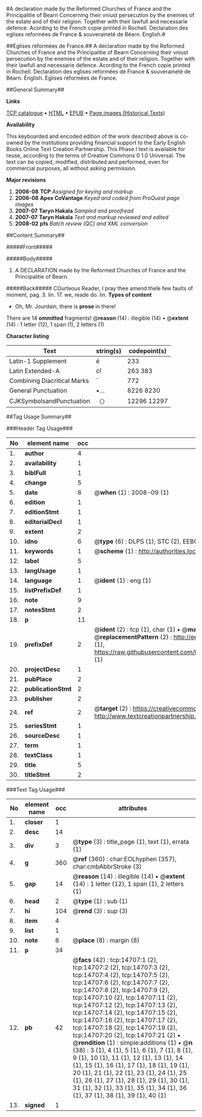 #A declaration made by the Reformed Churches of France and the Principalitie of Bearn Concerning their vniust persecution by the enemies of the estate and of their religion. Together with their lawfull and necessarie defence. Acording to the French copie printed in Rochell. Declaration des eglises reformées de France & souveraineté de Béarn. English.#

##Eglises réformées de France.##
A declaration made by the Reformed Churches of France and the Principalitie of Bearn Concerning their vniust persecution by the enemies of the estate and of their religion. Together with their lawfull and necessarie defence. Acording to the French copie printed in Rochell.
Declaration des eglises reformées de France & souveraineté de Béarn. English.
Eglises réformées de France.

##General Summary##

**Links**

[TCP catalogue](http://www.ota.ox.ac.uk/tcp/)  • 
[HTML](http://tei.it.ox.ac.uk/tcp/Texts-HTML/free/A01/A01186.html)  • 
[EPUB](http://tei.it.ox.ac.uk/tcp/Texts-EPUB/free/A01/A01186.epub) • 
[Page images (Historical Texts)](https://data.historicaltexts.jisc.ac.uk/view?pubId=eebo-99849553e&pageId=eebo-99849553e-14707-1)

**Availability**

This keyboarded and encoded edition of the
	       work described above is co-owned by the institutions
	       providing financial support to the Early English Books
	       Online Text Creation Partnership. This Phase I text is
	       available for reuse, according to the terms of Creative
	       Commons 0 1.0 Universal. The text can be copied,
	       modified, distributed and performed, even for
	       commercial purposes, all without asking permission.

**Major revisions**

1. __2006-08__ __TCP__ *Assigned for keying and markup*
1. __2006-08__ __Apex CoVantage__ *Keyed and coded from ProQuest page images*
1. __2007-07__ __Taryn Hakala__ *Sampled and proofread*
1. __2007-07__ __Taryn Hakala__ *Text and markup reviewed and edited*
1. __2008-02__ __pfs__ *Batch review (QC) and XML conversion*

##Content Summary##

#####Front#####

#####Body#####

1. A DECLARATION made by the Reformed Churches of France and the Principalitie of Bearn.

#####Back#####
COurteous Reader, I pray thee amend theſe few faults of moment, pag. 3. lin. 17. we, reade do. lin. 
**Types of content**

  * Oh, Mr. Jourdain, there is **prose** in there!

There are 14 **ommitted** fragments! 
 @__reason__ (14) : illegible (14)  •  @__extent__ (14) : 1 letter (12), 1 span (1), 2 letters (1)

**Character listing**


|Text|string(s)|codepoint(s)|
|---|---|---|
|Latin-1 Supplement|é|233|
|Latin Extended-A|ćſ|263 383|
|Combining             Diacritical Marks|̄|772|
|General Punctuation|•…|8226 8230|
|CJKSymbolsandPunctuation|〈〉|12296 12297|

##Tag Usage Summary##

###Header Tag Usage###

|No|element name|occ|attributes|
|---|---|---|---|
|1.|__author__|4||
|2.|__availability__|1||
|3.|__biblFull__|1||
|4.|__change__|5||
|5.|__date__|8| @__when__ (1) : 2008-09 (1)|
|6.|__edition__|1||
|7.|__editionStmt__|1||
|8.|__editorialDecl__|1||
|9.|__extent__|2||
|10.|__idno__|6| @__type__ (6) : DLPS (1), STC (2), EEBO-CITATION (1), PROQUEST (1), VID (1)|
|11.|__keywords__|1| @__scheme__ (1) : http://authorities.loc.gov/ (1)|
|12.|__label__|5||
|13.|__langUsage__|1||
|14.|__language__|1| @__ident__ (1) : eng (1)|
|15.|__listPrefixDef__|1||
|16.|__note__|9||
|17.|__notesStmt__|2||
|18.|__p__|11||
|19.|__prefixDef__|2| @__ident__ (2) : tcp (1), char (1)  •  @__matchPattern__ (2) : ([0-9\-]+):([0-9IVX]+) (1), (.+) (1)  •  @__replacementPattern__ (2) : http://eebo.chadwyck.com/downloadtiff?vid=$1&page=$2 (1), https://raw.githubusercontent.com/textcreationpartnership/Texts/master/tcpchars.xml#$1 (1)|
|20.|__projectDesc__|1||
|21.|__pubPlace__|2||
|22.|__publicationStmt__|2||
|23.|__publisher__|2||
|24.|__ref__|2| @__target__ (2) : https://creativecommons.org/publicdomain/zero/1.0/ (1), http://www.textcreationpartnership.org/docs/. (1)|
|25.|__seriesStmt__|1||
|26.|__sourceDesc__|1||
|27.|__term__|1||
|28.|__textClass__|1||
|29.|__title__|5||
|30.|__titleStmt__|2||


###Text Tag Usage###

|No|element name|occ|attributes|
|---|---|---|---|
|1.|__closer__|1||
|2.|__desc__|14||
|3.|__div__|3| @__type__ (3) : title_page (1), text (1), errata (1)|
|4.|__g__|360| @__ref__ (360) : char:EOLhyphen (357), char:cmbAbbrStroke (3)|
|5.|__gap__|14| @__reason__ (14) : illegible (14)  •  @__extent__ (14) : 1 letter (12), 1 span (1), 2 letters (1)|
|6.|__head__|2| @__type__ (1) : sub (1)|
|7.|__hi__|104| @__rend__ (3) : sup (3)|
|8.|__item__|4||
|9.|__list__|1||
|10.|__note__|8| @__place__ (8) : margin (8)|
|11.|__p__|34||
|12.|__pb__|42| @__facs__ (42) : tcp:14707:1 (2), tcp:14707:2 (2), tcp:14707:3 (2), tcp:14707:4 (2), tcp:14707:5 (2), tcp:14707:6 (2), tcp:14707:7 (2), tcp:14707:8 (2), tcp:14707:9 (2), tcp:14707:10 (2), tcp:14707:11 (2), tcp:14707:12 (2), tcp:14707:13 (2), tcp:14707:14 (2), tcp:14707:15 (2), tcp:14707:16 (2), tcp:14707:17 (2), tcp:14707:18 (2), tcp:14707:19 (2), tcp:14707:20 (2), tcp:14707:21 (2)  •  @__rendition__ (1) : simple:additions (1)  •  @__n__ (38) : 3 (1), 4 (1), 5 (1), 6 (1), 7 (1), 8 (1), 9 (1), 10 (1), 11 (1), 12 (1), 13 (1), 14 (1), 15 (1), 16 (1), 17 (1), 18 (1), 19 (1), 20 (1), 21 (1), 22 (1), 23 (1), 24 (1), 25 (1), 26 (1), 27 (1), 28 (1), 29 (1), 30 (1), 31 (1), 32 (1), 33 (1), 35 (1), 34 (1), 36 (1), 37 (1), 38 (1), 39 (1), 40 (1)|
|13.|__signed__|1||
